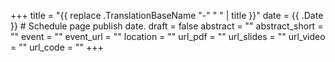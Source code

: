 +++
title = "{{ replace .TranslationBaseName "-" " " | title }}"
date = {{ .Date }}  # Schedule page publish date.
draft = false
abstract = ""
abstract_short = ""
event = ""
event_url = ""
location = ""
url_pdf = ""
url_slides = ""
url_video = ""
url_code = ""
+++
